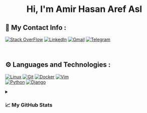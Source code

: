 <!-- <h1 align="center"> Hi, I'm Amir Aref <img src="https://media.giphy.com/media/hvRJCLFzcasrR4ia7z/giphy.gif" width="25px"> </h1>  -->
<h1 align="center"> Hi, I'm Amir Hasan Aref Asl</h1>

<!-------------CONTACT INFO------------>

## 📮 My Contact Info :


[![Stack OverFlow](https://img.shields.io/badge/stack_overflow-393939?style=for-the-badge&logo=stackoverflow)](https://stackoverflow.com/users/15430200/amir-aref)
[![LinkedIn](https://img.shields.io/badge/LINKEDIN-0077B5?style=for-the-badge&logo=linkedin&logoColor=white)](https://www.linkedin.com/in/amiraref/)
[![Gmail](https://img.shields.io/badge/GMAIL-FBBC05?style=for-the-badge&logo=gmail)](mailto:amiraref808@gmail.com)
[![Telegram](https://img.shields.io/badge/TELEGRAM-87d3f8?style=for-the-badge&logo=telegram)](https://t.me/amir_720/)

<!--
[![Twitter](https://img.shields.io/badge/Twitter-1DA1F2?style=for-the-badge&logo=twitter&logoColor=white)](https://twitter.com/)
-->


<br>
<!-------------TOOLS AND LANGUAGES------------>

## ⚙️ Languages and Technologies  :

[![Linux](https://img.shields.io/badge/Linux-ffff5b?style=for-the-badge&logo=Linux&logoColor=black)](#)
[![Git](https://img.shields.io/badge/Git-F05032?style=for-the-badge&logo=Git&logoColor=white)](#)
[![Docker](https://img.shields.io/badge/Docker-2496ED.svg?style=for-the-badge&logo=Docker&logoColor=white)](#)
[![Vim](https://img.shields.io/badge/Vim-darkgreen?style=for-the-badge&logo=vim)](#)
<br>
[![Python](https://img.shields.io/badge/Python-4584b6?style=for-the-badge&logo=python&logoColor=fbcb24)](#)
[![Django](https://img.shields.io/badge/Django-092e20?style=for-the-badge&logo=Django)](#)
<!--[![C#](https://img.shields.io/badge/Csharp-f0f8ff?style=for-the-badge&logo=Csharp&logoColor=682876)](#)-->
<!--[![js](https://img.shields.io/badge/JS-323330?style=for-the-badge&logo=javascript)](#)-->


<!--br> 

## ❤️ Donate and Support :  
[![BuyMeACoffee](https://img.shields.io/badge/Buy%20Me%20A%20Coffee-FFDD00.svg?style=for-the-badge&logo=Buy-Me-A-Coffee&logoColor=black)](https://www.buymeacoffee.com/amiraref) 


<br-->
<!-------------STATICS------------>
<details>
  <summary><h3>📈 My GitHub Stats</h3></summary>

  <a href="https://github.com/AmirAref">
    <img src="https://github-readme-stats.vercel.app/api/top-langs/?username=amiraref&theme=nightowl&hide_border=true&hide=vim%20script,shell,javascript,css" />
  </a>
  <br>
  <a href="https://github.com/AmirAref">
    <img width="49%" src="https://github-readme-stats.vercel.app/api?username=amiraref&show_icons=true&theme=nightowl&hide_border=true" />
    <img width="49%" src="https://github-readme-streak-stats.herokuapp.com/?user=amiraref&theme=nightowl&hide_border=true" />
  </a>
  
  <!--
  ![stats 1](https://github-readme-stats.vercel.app/api?username=amiraref&show_icons=true&theme=nightowl&hide_border=true)  
  ![stats 2](https://github-readme-streak-stats.herokuapp.com/?user=amiraref&theme=nightowl&hide_border=true)  
  ![top-langs](https://github-readme-stats.vercel.app/api/top-langs/?username=amiraref&theme=nightowl&hide_border=true)
-->

</details>


<!--
[![Amir Aref's github activity graph](https://activity-graph.herokuapp.com/graph?username=amiraref&theme=react-dark	)](https://github.com/amiraref/)
-->
